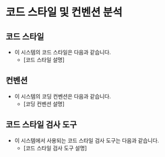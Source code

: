 # 코드 스타일 및 컨벤션 분석

## 코드 스타일

- 이 시스템의 코드 스타일은 다음과 같습니다.
  - [코드 스타일 설명]

## 컨벤션

- 이 시스템의 코딩 컨벤션은 다음과 같습니다.
  - [코딩 컨벤션 설명]

## 코드 스타일 검사 도구

- 이 시스템에서 사용되는 코드 스타일 검사 도구는 다음과 같습니다.
  - [코드 스타일 검사 도구 설명]